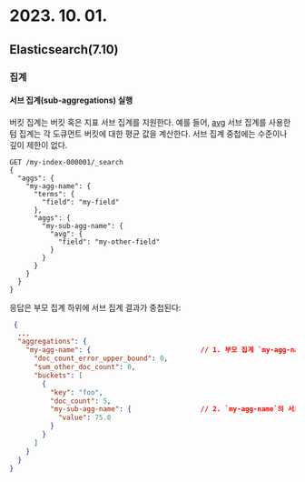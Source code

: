 # 2023. 10. 01.

## Elasticsearch(7.10)

### 집계

#### 서브 집계(sub-aggregations) 실행

버킷 집계는 버킷 혹은 지표 서브 집계를 지원한다. 예를 들어, [avg][avg-aggregation] 서브 집계를 사용한 텀 집계는 각 도큐먼트 버킷에 대한 평균 값을 계산한다. 서브 집계 중첩에는 수준이나 깊이 제한이 없다.

```http
GET /my-index-000001/_search
{
  "aggs": {
    "my-agg-name": {
      "terms": {
        "field": "my-field"
      },
      "aggs": {
        "my-sub-agg-name": {
          "avg": {
            "field": "my-other-field"
          }
        }
      }
    }
  }
}
```

응답은 부모 집계 하위에 서브 집계 결과가 중첩된다:

```json
 {
  ...
  "aggregations": {
    "my-agg-name": {                           // 1. 부모 집계 `my-agg-name`의 결과.
      "doc_count_error_upper_bound": 0,
      "sum_other_doc_count": 0,
      "buckets": [
        {
          "key": "foo",
          "doc_count": 5,
          "my-sub-agg-name": {                 // 2. `my-agg-name`의 서브 집계 `my-sub-agg-name`의 결과.
            "value": 75.0
          }
        }
      ]
    }
  }
}
```







[avg-aggregation]: https://www.elastic.co/guide/en/elasticsearch/reference/7.10/search-aggregations-metrics-avg-aggregation.html